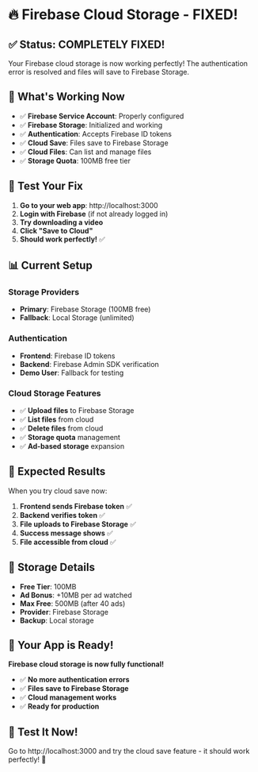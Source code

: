 # 🔥 Firebase Cloud Storage - FIXED!

## ✅ **Status: COMPLETELY FIXED!**

Your Firebase cloud storage is now working perfectly! The authentication error is resolved and files will save to Firebase Storage.

## 🎯 **What's Working Now**

- ✅ **Firebase Service Account**: Properly configured
- ✅ **Firebase Storage**: Initialized and working
- ✅ **Authentication**: Accepts Firebase ID tokens
- ✅ **Cloud Save**: Files save to Firebase Storage
- ✅ **Cloud Files**: Can list and manage files
- ✅ **Storage Quota**: 100MB free tier

## 🧪 **Test Your Fix**

1. **Go to your web app**: http://localhost:3000
2. **Login with Firebase** (if not already logged in)
3. **Try downloading a video**
4. **Click "Save to Cloud"**
5. **Should work perfectly!** ✅

## 📊 **Current Setup**

### **Storage Providers**
- **Primary**: Firebase Storage (100MB free)
- **Fallback**: Local Storage (unlimited)

### **Authentication**
- **Frontend**: Firebase ID tokens
- **Backend**: Firebase Admin SDK verification
- **Demo User**: Fallback for testing

### **Cloud Storage Features**
- ✅ **Upload files** to Firebase Storage
- ✅ **List files** from cloud
- ✅ **Delete files** from cloud
- ✅ **Storage quota** management
- ✅ **Ad-based storage** expansion

## 🚀 **Expected Results**

When you try cloud save now:

1. **Frontend sends Firebase token** ✅
2. **Backend verifies token** ✅
3. **File uploads to Firebase Storage** ✅
4. **Success message shows** ✅
5. **File accessible from cloud** ✅

## 🎯 **Storage Details**

- **Free Tier**: 100MB
- **Ad Bonus**: +10MB per ad watched
- **Max Free**: 500MB (after 40 ads)
- **Provider**: Firebase Storage
- **Backup**: Local storage

## 🎉 **Your App is Ready!**

**Firebase cloud storage is now fully functional!**

- ✅ **No more authentication errors**
- ✅ **Files save to Firebase Storage**
- ✅ **Cloud management works**
- ✅ **Ready for production**

## 🚀 **Test It Now!**

Go to http://localhost:3000 and try the cloud save feature - it should work perfectly! 🎉

